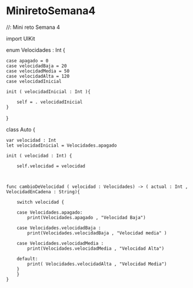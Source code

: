 # MiniretoSemana4
//: Mini reto Semana 4

import UIKit




enum Velocidades : Int {
    
    case apagado = 0
    case velocidadBaja = 20
    case velocidadMedia = 50
    case velocidadAlta = 120
    case velocidadInicial

    init ( velocidadInicial : Int ){
        
        self = . velocidadInicial
    }
}





class Auto {
    
    var velocidad : Int
    let velocidadInicial = Velocidades.apagado
    
    init ( velocidad : Int) {
        
        self.velocidad = velocidad
        
    
    
    func cambioDeVelocidad ( velocidad : Velocidades) -> ( actual : Int , VelocidadEnCadena : String){
        
        switch velocidad {
            
        case Velocidades.apagado:
            print(Velocidades.apagado , "Velocidad Baja")
            
        case Velocidades.velocidadBaja :
            print(Velocidades.velocidadBaja , "Velocidad media" )
            
        case Velocidades.velocidadMedia :
            print(Velocidades.velocidadMedia , "Velocidad Alta")
            
        default:
            print( Velocidades.velocidadAlta , "Velocidad Media")
        }
        }
    }
    




